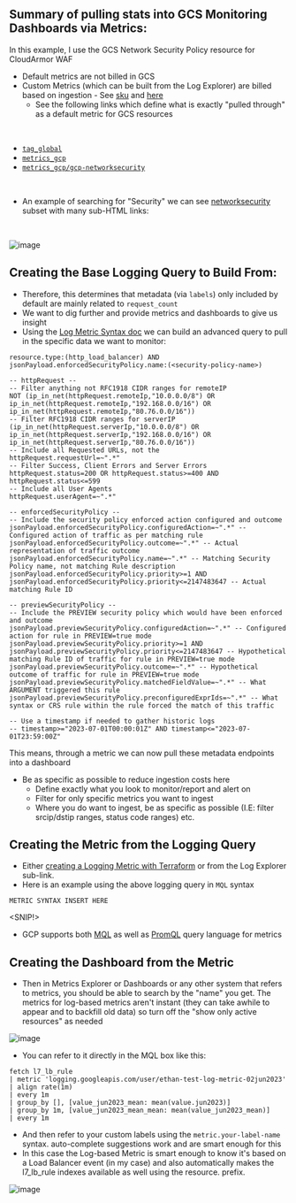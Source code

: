 ## Summary of pulling stats into GCS Monitoring Dashboards via Metrics:

In this example, I use the GCS Network Security Policy resource for CloudArmor WAF

- Default metrics are not billed in GCS
- Custom Metrics (which can be built from the Log Explorer) are billed based on ingestion - See [sku](https://cloud.google.com/skus/sku-groups/cloud-monitoring) and [here](https://cloud.google.com/skus/?currency=USD&filter=A924-09D0-8854)
  - See the following links which define what is exactly "pulled through" as a default metric for GCS resources
<br>

- [`tag_global`](https://cloud.google.com/monitoring/api/resources#tag_global)
- [`metrics_gcp`](https://cloud.google.com/monitoring/api/metrics_gcp)
- [`metrics_gcp/gcp-networksecurity`](https://cloud.google.com/monitoring/api/metrics_gcp#gcp-networksecurity)

<br>

- An example of searching for "Security" we can see [networksecurity](https://cloud.google.com/monitoring/api/metrics_gcp#gcp-networksecurity) subset with many sub-HTML links:

<br>

![image](https://github.com/GangGreenTemperTatum/gcp-log-explorer/assets/104169244/acc9c2a5-b8d1-4989-b96e-ad7a23301211)

## Creating the Base Logging Query to Build From:

- Therefore, this determines that metadata (via `labels`) only included by default are mainly related to `request_count`
- We want to dig further and provide metrics and dashboards to give us insight
- Using the [Log Metric Syntax doc](https://cloud.google.com/logging/docs/view/logging-query-language) we can build an advanced query to pull in the specific data we want to monitor:

```
resource.type:(http_load_balancer) AND jsonPayload.enforcedSecurityPolicy.name:(<security-policy-name>)

-- httpRequest --
-- Filter anything not RFC1918 CIDR ranges for remoteIP
NOT (ip_in_net(httpRequest.remoteIp,"10.0.0.0/8") OR ip_in_net(httpRequest.remoteIp,"192.168.0.0/16") OR ip_in_net(httpRequest.remoteIp,"80.76.0.0/16"))
-- Filter RFC1918 CIDR ranges for serverIP
(ip_in_net(httpRequest.serverIp,"10.0.0.0/8") OR ip_in_net(httpRequest.serverIp,"192.168.0.0/16") OR ip_in_net(httpRequest.serverIp,"80.76.0.0/16"))
-- Include all Requested URLs, not the
httpRequest.requestUrl=~".*"
-- Filter Success, Client Errors and Server Errors
httpRequest.status=200 OR httpRequest.status>=400 AND httpRequest.status<=599
-- Include all User Agents
httpRequest.userAgent=~".*"

-- enforcedSecurityPolicy --
-- Include the security policy enforced action configured and outcome
jsonPayload.enforcedSecurityPolicy.configuredAction=~".*" -- Configured action of traffic as per matching rule
jsonPayload.enforcedSecurityPolicy.outcome=~".*" -- Actual representation of traffic outcome
jsonPayload.enforcedSecurityPolicy.name=~".*" -- Matching Security Policy name, not matching Rule description
jsonPayload.enforcedSecurityPolicy.priority>=1 AND jsonPayload.enforcedSecurityPolicy.priority<=2147483647 -- Actual matching Rule ID

-- previewSecurityPolicy --
-- Include the PREVIEW security policy which would have been enforced and outcome
jsonPayload.previewSecurityPolicy.configuredAction=~".*" -- Configured action for rule in PREVIEW=true mode
jsonPayload.previewSecurityPolicy.priority>=1 AND jsonPayload.previewSecurityPolicy.priority<=2147483647 -- Hypothetical matching Rule ID of traffic for rule in PREVIEW=true mode
jsonPayload.previewSecurityPolicy.outcome=~".*" -- Hypothetical outcome of traffic for rule in PREVIEW=true mode
jsonPayload.previewSecurityPolicy.matchedFieldValue=~".*" -- What ARGUMENT triggered this rule
jsonPayload.previewSecurityPolicy.preconfiguredExprIds=~".*" -- What syntax or CRS rule within the rule forced the match of this traffic

-- Use a timestamp if needed to gather historic logs
-- timestamp>="2023-07-01T00:00:01Z" AND timestamp<="2023-07-01T23:59:00Z"
```

This means, through a metric we can now pull these metadata endpoints into a dashboard

- Be as specific as possible to reduce ingestion costs here
  - Define exactly what you look to monitor/report and alert on 
  - Filter for only specific metrics you want to ingest
  - Where you do want to ingest, be as specific as possible (I.E: filter srcip/dstip ranges, status code ranges) etc.


## Creating the Metric from the Logging Query

- Either [creating a Logging Metric with Terraform](https://registry.terraform.io/providers/hashicorp/google/latest/docs/resources/logging_metric) or from the Log Explorer sub-link.
- Here is an example using the above logging query in `MQL` syntax

```
METRIC SYNTAX INSERT HERE
```

<SNIP!>

- GCP supports both [MQL](https://cloud.google.com/monitoring/mql/examples) as well as [PromQL](https://cloud.google.com/monitoring/promql) query language for metrics

## Creating the Dashboard from the Metric

- Then in Metrics Explorer or Dashboards or any other system that refers to metrics, you should be able to search by the "name" you get. The metrics for log-based metrics aren't instant (they can take awhile to appear and to backfill old data) so turn off the "show only active resources" as needed

![image](https://github.com/GangGreenTemperTatum/gcp-log-explorer/assets/104169244/fe6f9cc8-d009-41a5-8b9d-93441efed9fc)

- You can refer to it directly in the MQL box like this:

```
fetch l7_lb_rule
| metric 'logging.googleapis.com/user/ethan-test-log-metric-02jun2023'
| align rate(1m)
| every 1m
| group_by [], [value_jun2023_mean: mean(value.jun2023)]
| group_by 1m, [value_jun2023_mean_mean: mean(value_jun2023_mean)]
| every 1m
```

- And then refer to your custom labels using the `metric.your-label-name` syntax. auto-complete suggestions work and are smart enough for this
- In this case the Log-based Metric is smart enough to know it's based on a Load Balancer event (in my case) and also automatically makes the l7_lb_rule indexes available as well using the resource. prefix.

![image](https://github.com/GangGreenTemperTatum/gcp-log-explorer/assets/104169244/c9684950-9e0a-4750-a8ad-b1b330801b18)
